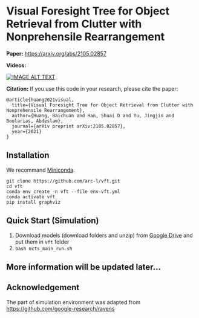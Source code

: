 # Visual Foresight Tree for Object Retrieval from Clutter with Nonprehensile Rearrangement

**Paper:** https://arxiv.org/abs/2105.02857

**Videos:**

[![IMAGE ALT TEXT](http://img.youtube.com/vi/7cL-hmgvyec/sddefault.jpg)](https://www.youtube.com/watch?v=7cL-hmgvyec "VFT")

**Citation:**
If you use this code in your research, please cite the paper:

```
@article{huang2021visual,
  title={Visual Foresight Tree for Object Retrieval from Clutter with Nonprehensile Rearrangement},
  author={Huang, Baichuan and Han, Shuai D and Yu, Jingjin and Boularias, Abdeslam},
  journal={arXiv preprint arXiv:2105.02857},
  year={2021}
}
```

## Installation
We recommand [Miniconda](https://docs.conda.io/en/latest/miniconda.html).
```shell
git clone https://github.com/arc-l/vft.git
cd vft
conda env create -n vft --file env-vft.yml
conda activate vft
pip install graphviz
```

## Quick Start (Simulation)
1. Download models (download folders and unzip) from [Google Drive](https://drive.google.com/drive/folders/1mqP3qgUoYHCaHfsW8jkA4kFWKuAnMoQ_?usp=sharing) and put them in `vft` folder
2. `bash mcts_main_run.sh`

## More information will be updated later...

## Acknowledgement
The part of simulation environment was adapted from https://github.com/google-research/ravens
